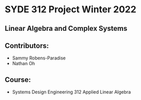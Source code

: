 # SYDE 312 Project Winter 2022

## Linear Algebra and Complex Systems

## Contributors:

- Sammy Robens-Paradise
- Nathan Oh

## Course:

- Systems Design Engineering 312 Applied Linear Algebra
